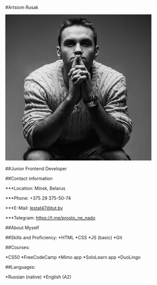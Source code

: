 #Artsiom Rusak

![photo](/photo.jpg "my photo")

##Junior Frontend Developer


##Contact information

***Location: Minsk, Belarus

***Phone: +375 29 375-50-74

***E-Mail: lestat47@tut.by

***Telegram: https://t.me/prosto_ne_nado


##About Myself

##Skills and Proficiency:
*HTML
*CSS
*JS (basic)
*Git


##Courses:

*CS50
*FreeCodeCamp
*Mimo app
*SoloLearn app
*DuoLingo


##Languages:

*Russian (native)
*English (A2)


